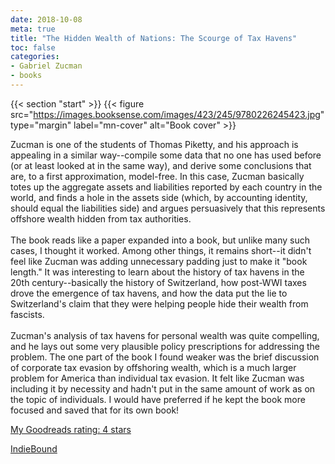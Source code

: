 ```yaml
---
date: 2018-10-08
meta: true
title: "The Hidden Wealth of Nations: The Scourge of Tax Havens"
toc: false
categories:
- Gabriel Zucman
- books
---
```


{{< section "start" >}}
{{< figure src="https://images.booksense.com/images/423/245/9780226245423.jpg" type="margin" label="mn-cover" alt="Book cover" >}}

Zucman is one of the students of Thomas Piketty, and his approach is appealing in a similar way--compile some data that no one has used before (or at least looked at in the same way), and derive some conclusions that are, to a first approximation, model-free. In this case, Zucman basically totes up the aggregate assets and liabilities reported by each country in the world, and finds a hole in the assets side (which, by accounting identity, should equal the liabilities side) and argues persuasively that this represents offshore wealth hidden from tax authorities.<br /><br />The book reads like a paper expanded into a book, but unlike many such cases, I thought it worked. Among other things, it remains short--it didn't feel like Zucman was adding unnecessary padding just to make it "book length." It was interesting to learn about the history of tax havens in the 20th century--basically the history of Switzerland, how post-WWI taxes drove the emergence of tax havens, and how the data put the lie to Switzerland's claim that they were helping people hide their wealth from fascists.<br /><br />Zucman's analysis of tax havens for personal wealth was quite compelling, and he lays out some very plausible policy prescriptions for addressing the problem. The one part of the book I found weaker was the brief discussion of corporate tax evasion by offshoring wealth, which is a much larger problem for America than individual tax evasion. It felt like Zucman was including it by necessity and hadn't put in the same amount of work as on the topic of individuals. I would have preferred if he kept the book more focused and saved that for its own book!

[My Goodreads rating: 4 stars](https://www.goodreads.com/review/show/2529427974)  

[IndieBound](https://www.indiebound.org/book/9780226245423)
